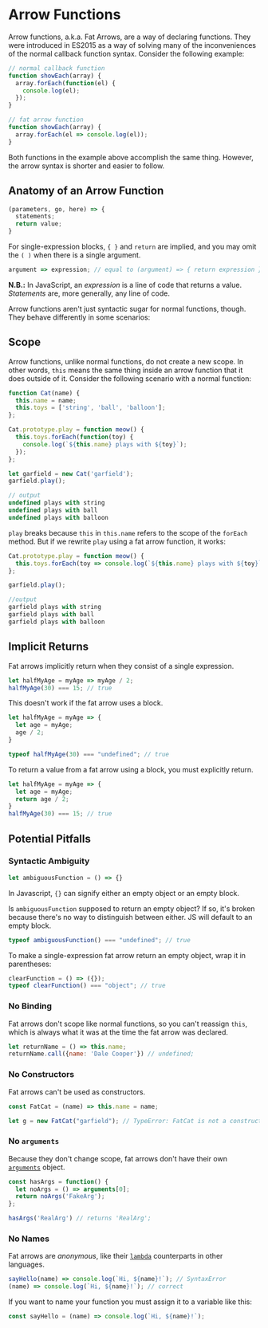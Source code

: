 # Arrow Functions

Arrow functions, a.k.a. Fat Arrows, are a way of declaring functions. They were introduced in ES2015 as a way of solving many of the inconveniences of the normal callback function syntax. Consider the following example:

```javascript
// normal callback function
function showEach(array) {
  array.forEach(function(el) {
    console.log(el);
  });
}

// fat arrow function
function showEach(array) {
  array.forEach(el => console.log(el));
}
```

Both functions in the example above accomplish the same thing. However, the arrow syntax is shorter and easier to follow.  

## Anatomy of an Arrow Function
```js
(parameters, go, here) => {
  statements;
  return value;
}
```

For single-expression blocks, `{ }` and `return` are implied, and you may omit the `( )` when there is a single argument.
```javascript
argument => expression; // equal to (argument) => { return expression };
```

__N.B.:__ In JavaScript, an _expression_ is a line of code that returns a value. _Statements_ are, more generally, any line of code.

Arrow functions aren't just syntactic sugar for normal functions, though. They behave differently in some scenarios:

## Scope

Arrow functions, unlike normal functions, do not create a new scope. In other words, `this` means the same thing inside an arrow function that it does outside of it. Consider the following scenario with a normal function:

```javascript
function Cat(name) {
  this.name = name;
  this.toys = ['string', 'ball', 'balloon'];
};

Cat.prototype.play = function meow() {
  this.toys.forEach(function(toy) {
    console.log(`${this.name} plays with ${toy}`);
  });
};

let garfield = new Cat('garfield');
garfield.play();

// output
undefined plays with string
undefined plays with ball
undefined plays with balloon
```

`play` breaks because `this` in `this.name` refers to the scope of the `forEach` method. But if we rewrite `play` using a fat arrow function, it works:

```javascript
Cat.prototype.play = function meow() {
  this.toys.forEach(toy => console.log(`${this.name} plays with ${toy}`));
};

garfield.play();

//output
garfield plays with string
garfield plays with ball
garfield plays with balloon
```

## Implicit Returns

Fat arrows implicitly return when they consist of a single expression.
```javascript
let halfMyAge = myAge => myAge / 2;
halfMyAge(30) === 15; // true
```

This doesn't work if the fat arrow uses a block.
```javascript
let halfMyAge = myAge => {
  let age = myAge;
  age / 2;
}

typeof halfMyAge(30) === "undefined"; // true
```

To return a value from a fat arrow using a block, you must explicitly return.
```javascript
let halfMyAge = myAge => {
  let age = myAge;
  return age / 2;
}
halfMyAge(30) === 15; // true
```

## Potential Pitfalls

### Syntactic Ambiguity

```javascript
let ambiguousFunction = () => {}
```

In Javascript, `{}` can signify either an empty object or an empty block.

Is `ambiguousFunction` supposed to return an empty object? If so, it's broken because there's no way to distinguish between either. JS will default to an empty block.

```javascript
typeof ambiguousFunction() === "undefined"; // true
```

To make a single-expression fat arrow return an empty object, wrap it in parentheses:

```javascript
clearFunction = () => ({});
typeof clearFunction() === "object"; // true
```

### No Binding

Fat arrows don't scope like normal functions, so you can't reassign `this`, which is always what it was at the time the fat arrow was declared.
```javascript
let returnName = () => this.name;
returnName.call({name: 'Dale Cooper'}) // undefined;
```

### No Constructors

Fat arrows can't be used as constructors.

```javascript
const FatCat = (name) => this.name = name;

let g = new FatCat("garfield"); // TypeError: FatCat is not a constructor
```

### No `arguments`

Because they don't change scope, fat arrows don't have their own [`arguments`][arguments] object.

```javascript
const hasArgs = function() {
  let noArgs = () => arguments[0];
  return noArgs('FakeArg');
};

hasArgs('RealArg') // returns 'RealArg';
```

[arguments]: ./arguments.md

### No Names

Fat arrows are _anonymous_, like their [`lambda`][lambda] counterparts in other languages.  

```javascript
sayHello(name) => console.log(`Hi, ${name}!`); // SyntaxError
(name) => console.log(`Hi, ${name}!`); // correct
```

If you want to name your function you must assign it to a variable like this:
```js
const sayHello = (name) => console.log(`Hi, ${name}!`);
```

[lambda]: https://en.wikipedia.org/wiki/Anonymous_function
